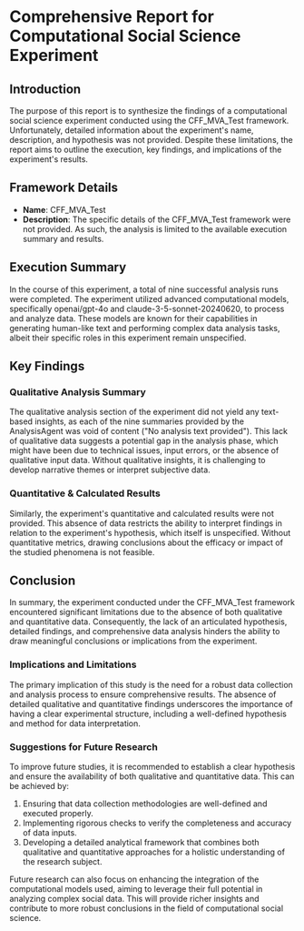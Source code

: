 # Comprehensive Report for Computational Social Science Experiment

## Introduction

The purpose of this report is to synthesize the findings of a computational social science experiment conducted using the CFF_MVA_Test framework. Unfortunately, detailed information about the experiment's name, description, and hypothesis was not provided. Despite these limitations, the report aims to outline the execution, key findings, and implications of the experiment's results.

## Framework Details

- **Name**: CFF_MVA_Test
- **Description**: The specific details of the CFF_MVA_Test framework were not provided. As such, the analysis is limited to the available execution summary and results.

## Execution Summary

In the course of this experiment, a total of nine successful analysis runs were completed. The experiment utilized advanced computational models, specifically openai/gpt-4o and claude-3-5-sonnet-20240620, to process and analyze data. These models are known for their capabilities in generating human-like text and performing complex data analysis tasks, albeit their specific roles in this experiment remain unspecified.

## Key Findings

### Qualitative Analysis Summary

The qualitative analysis section of the experiment did not yield any text-based insights, as each of the nine summaries provided by the AnalysisAgent was void of content ("No analysis text provided"). This lack of qualitative data suggests a potential gap in the analysis phase, which might have been due to technical issues, input errors, or the absence of qualitative input data. Without qualitative insights, it is challenging to develop narrative themes or interpret subjective data.

### Quantitative & Calculated Results

Similarly, the experiment's quantitative and calculated results were not provided. This absence of data restricts the ability to interpret findings in relation to the experiment's hypothesis, which itself is unspecified. Without quantitative metrics, drawing conclusions about the efficacy or impact of the studied phenomena is not feasible.

## Conclusion

In summary, the experiment conducted under the CFF_MVA_Test framework encountered significant limitations due to the absence of both qualitative and quantitative data. Consequently, the lack of an articulated hypothesis, detailed findings, and comprehensive data analysis hinders the ability to draw meaningful conclusions or implications from the experiment.

### Implications and Limitations

The primary implication of this study is the need for a robust data collection and analysis process to ensure comprehensive results. The absence of detailed qualitative and quantitative findings underscores the importance of having a clear experimental structure, including a well-defined hypothesis and method for data interpretation.

### Suggestions for Future Research

To improve future studies, it is recommended to establish a clear hypothesis and ensure the availability of both qualitative and quantitative data. This can be achieved by:

1. Ensuring that data collection methodologies are well-defined and executed properly.
2. Implementing rigorous checks to verify the completeness and accuracy of data inputs.
3. Developing a detailed analytical framework that combines both qualitative and quantitative approaches for a holistic understanding of the research subject.

Future research can also focus on enhancing the integration of the computational models used, aiming to leverage their full potential in analyzing complex social data. This will provide richer insights and contribute to more robust conclusions in the field of computational social science.